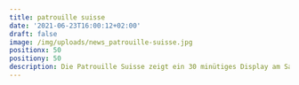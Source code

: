 ```yaml
---
title: patrouille suisse
date: '2021-06-23T16:00:12+02:00'
draft: false
image: /img/uploads/news_patrouille-suisse.jpg
positionx: 50
positiony: 50
description: Die Patrouille Suisse zeigt ein 30 minütiges Display am Samstag Nachmittag.
---
```


